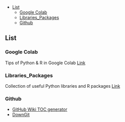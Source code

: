 - [List](#list)
  * [Google Colab](#google-colab)
  * [Libraries_Packages](#libraries-packages)
  * [Github](#github)

## List
### Google Colab
Tips of Python & R in Google Colab [Link](https://github.com/lc4695/ProgrammingTools/tree/main/GoogleColab)

### Libraries_Packages
Collection of useful Python libraries and R packages [Link](https://github.com/lc4695/ProgrammingTools/tree/main/Libraries%26Packages)

### Github
- [GitHub Wiki TOC generator](https://ecotrust-canada.github.io/markdown-toc/)
- [DownGit](https://downgit.github.io/#/home)

